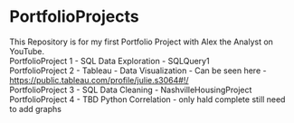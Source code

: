 # PortfolioProjects
This Repository is for my first Portfolio Project with Alex the Analyst on YouTube.\
PortfolioProject 1 - SQL Data Exploration - SQLQuery1\
PortfolioProject 2 - Tableau - Data Visualization - Can be seen here - https://public.tableau.com/profile/julie.s3064#!/ \
PortfolioProject 3 - SQL Data Cleaning - NashvilleHousingProject\
PortfolioProject 4 - TBD Python Correlation - only hald complete still need to add graphs
